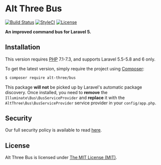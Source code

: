 # Alt Three Bus

[![Build Status](https://img.shields.io/travis/AltThree/Bus/master.svg?style=flat-square)](https://travis-ci.org/AltThree/Bus)
[![StyleCI](https://github.styleci.io/repos/48430841/shield?branch=master)](https://github.styleci.io/repos/48430841)
[![License](https://img.shields.io/badge/license-MIT-brightgreen.svg?style=flat-square)](LICENSE)

**An improved command bus for Laravel 5.**


## Installation

This version requires [PHP](https://php.net) 7.1-7.3, and supports Laravel 5.5-5.8 and 6 only.

To get the latest version, simply require the project using [Composer](https://getcomposer.org):

```bash
$ composer require alt-three/bus
```

This package **will not** be picked up by Laravel's automatic package discovery. Once installed, you need to **remove** the `Illuminate\Bus\BusServiceProvider` and **replace** it with the `AltThree\Bus\BusServiceProvider` service provider in your `config/app.php`.


## Security

Our full security policy is available to read [here](https://github.com/AltThree/Bus/security/policy).


## License

Alt Three Bus is licensed under [The MIT License (MIT)](LICENSE).
